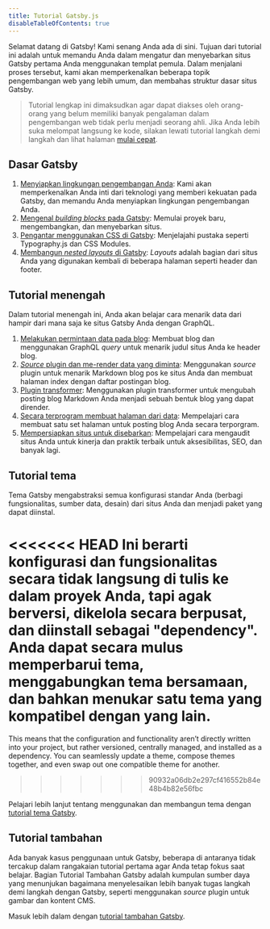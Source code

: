 ```yaml
---
title: Tutorial Gatsby.js
disableTableOfContents: true
---
```


Selamat datang di Gatsby! Kami senang Anda ada di sini. Tujuan dari tutorial ini adalah untuk memandu Anda dalam mengatur dan menyebarkan situs Gatsby pertama Anda menggunakan templat pemula. Dalam menjalani proses tersebut, kami akan memperkenalkan beberapa topik pengembangan web yang lebih umum, dan membahas struktur dasar situs Gatsby.

> Tutorial lengkap ini dimaksudkan agar dapat diakses oleh orang-orang yang belum memiliki banyak pengalaman dalam pengembangan web tidak perlu menjadi seorang ahli. Jika Anda lebih suka melompat langsung ke kode, silakan lewati tutorial langkah demi langkah dan lihat halaman [mulai cepat](/docs/quick-start/).

## Dasar Gatsby

1.  [Menyiapkan lingkungan pengembangan Anda](/tutorial/part-zero/): Kami akan memperkenalkan Anda inti dari teknologi yang memberi kekuatan pada Gatsby, dan memandu Anda menyiapkan lingkungan pengembangan Anda.
2.  [Mengenal *building blocks* pada Gatsby](/tutorial/part-one/): Memulai proyek baru, mengembangkan, dan menyebarkan situs.
3.  [Pengantar menggunakan CSS di Gatsby](/tutorial/part-two/): Menjelajahi pustaka seperti Typography.js dan CSS Modules.
4.  [Membangun *nested layouts* di Gatsby](/tutorial/part-three/): *Layouts* adalah bagian dari situs Anda yang digunakan kembali di beberapa halaman seperti header dan footer.

## Tutorial menengah

Dalam tutorial menengah ini, Anda akan belajar cara menarik data dari hampir dari mana saja ke situs Gatsby Anda dengan GraphQL.

1.  [Melakukan permintaan data pada blog](/tutorial/part-four/): Membuat blog dan menggunakan GraphQL _query_ untuk menarik judul situs Anda ke header blog.
2.  [_Source_ plugin dan me-render data yang diminta](/tutorial/part-five/): Menggunakan _source_ plugin untuk menarik Markdown blog pos ke situs Anda dan membuat halaman index dengan daftar postingan blog.
3.  [Plugin transformer](/tutorial/part-six/): Menggunakan plugin transformer untuk mengubah posting blog Markdown Anda menjadi sebuah bentuk blog yang dapat dirender.
4.  [Secara terprogram membuat halaman dari data](/tutorial/part-seven/): Mempelajari cara membuat satu set halaman untuk posting blog Anda secara terporgram.
5.  [Mempersiapkan situs untuk disebarkan](/tutorial/part-eight/): Mempelajari cara mengaudit situs Anda untuk kinerja dan praktik terbaik untuk aksesibilitas, SEO, dan banyak lagi.

## Tutorial tema

Tema Gatsby mengabstraksi semua konfigurasi standar Anda (berbagi fungsionalitas, sumber data, desain) dari situs Anda dan menjadi paket yang dapat diinstal.

<<<<<<< HEAD
Ini berarti konfigurasi dan fungsionalitas secara tidak langsung di tulis ke dalam proyek Anda, tapi agak berversi, dikelola secara berpusat, dan diinstall sebagai "dependency". Anda dapat secara mulus memperbarui tema, menggabungkan tema bersamaan, dan bahkan menukar satu tema yang kompatibel dengan yang lain.
=======
This means that the configuration and functionality aren’t directly written into your project, but rather versioned, centrally managed, and installed as a dependency. You can seamlessly update a theme, compose themes together, and even swap out one compatible theme for another.
>>>>>>> 90932a06db2e297cf416552b84e48b4b82e56fbc

Pelajari lebih lanjut tentang menggunakan dan membangun tema dengan [tutorial tema Gatsby](/tutorial/theme-tutorials/).

## Tutorial tambahan

Ada banyak kasus penggunaan untuk Gatsby, beberapa di antaranya tidak tercakup dalam rangakaian tutorial pertama agar Anda tetap fokus saat belajar. Bagian Tutorial Tambahan Gatsby adalah kumpulan sumber daya yang menunjukan bagaimana menyelesaikan lebih banyak tugas langkah demi langkah dengan Gatsby, seperti menggunakan _source_ plugin untuk gambar dan kontent CMS.

Masuk lebih dalam dengan [tutorial tambahan Gatsby](/tutorial/additional-tutorials/).
